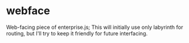 webface
=======

Web-facing piece of enterprise.js; This will initially use only labyrinth for routing, but I'll try to keep it friendly for future interfacing.